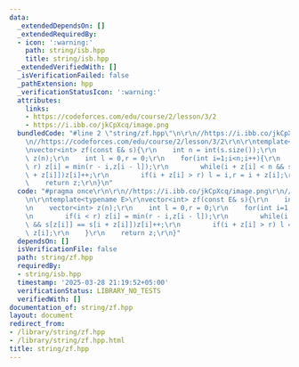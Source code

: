 ```yaml
---
data:
  _extendedDependsOn: []
  _extendedRequiredBy:
  - icon: ':warning:'
    path: string/isb.hpp
    title: string/isb.hpp
  _extendedVerifiedWith: []
  _isVerificationFailed: false
  _pathExtension: hpp
  _verificationStatusIcon: ':warning:'
  attributes:
    links:
    - https://codeforces.com/edu/course/2/lesson/3/2
    - https://i.ibb.co/jkCpXcq/image.png
  bundledCode: "#line 2 \"string/zf.hpp\"\n\r\n//https://i.ibb.co/jkCpXcq/image.png\r\
    \n//https://codeforces.com/edu/course/2/lesson/3/2\r\n\r\ntemplate<typename E>\r\
    \nvector<int> zf(const E& s){\r\n    int n = int(s.size());\r\n    vector<int>\
    \ z(n);\r\n    int l = 0,r = 0;\r\n    for(int i=1;i<n;i++){\r\n        if(i <\
    \ r) z[i] = min(r - i,z[i - l]);\r\n        while(i + z[i] < n && s[z[i]] == s[i\
    \ + z[i]])z[i]++;\r\n        if(i + z[i] > r) l = i,r = i + z[i];\r\n    }\r\n\
    \    return z;\r\n}\n"
  code: "#pragma once\r\n\r\n//https://i.ibb.co/jkCpXcq/image.png\r\n//https://codeforces.com/edu/course/2/lesson/3/2\r\
    \n\r\ntemplate<typename E>\r\nvector<int> zf(const E& s){\r\n    int n = int(s.size());\r\
    \n    vector<int> z(n);\r\n    int l = 0,r = 0;\r\n    for(int i=1;i<n;i++){\r\
    \n        if(i < r) z[i] = min(r - i,z[i - l]);\r\n        while(i + z[i] < n\
    \ && s[z[i]] == s[i + z[i]])z[i]++;\r\n        if(i + z[i] > r) l = i,r = i +\
    \ z[i];\r\n    }\r\n    return z;\r\n}"
  dependsOn: []
  isVerificationFile: false
  path: string/zf.hpp
  requiredBy:
  - string/isb.hpp
  timestamp: '2025-03-28 21:19:52+05:00'
  verificationStatus: LIBRARY_NO_TESTS
  verifiedWith: []
documentation_of: string/zf.hpp
layout: document
redirect_from:
- /library/string/zf.hpp
- /library/string/zf.hpp.html
title: string/zf.hpp
---
```

